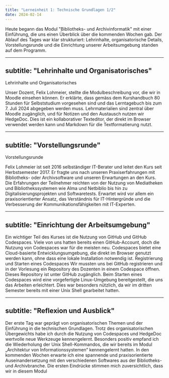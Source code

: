 ```yaml
---
title: "Lerneinheit 1: Technische Grundlagen 1/2"
date: 2024-02-14
---
```


Heute begann das Modul "Bibliotheks- und Archivinformatik" mit einer Einführung, die uns einen Überblick über die kommenden Wochen gab. Der Ablauf des Tages war klar strukturiert: Lehrinhalte, organisatorische Details, Vorstellungsrunde und die Einrichtung unserer Arbeitsumgebung standen auf dem Programm.

---
subtitle: "Lehrinhalte und Organisatorisches"
---
Lehrinhalte und Organisatorisches

Unser Dozent, Felix Lohmeier, stellte die Modulbeschreibung vor, die wir in Moodle einsehen können. Er erklärte, dass gemäss dem Kurshandbuch 80 Stunden für Selbststudium vorgesehen sind und das Lerntagebuch bis zum 7. Juli 2024 abgegeben werden muss. Lehrmaterialien sind zentral über Moodle zugänglich, und für Notizen und den Austausch nutzen wir HedgeDoc. Dies ist ein kollaborativer Texteditor, der direkt im Browser verwendet werden kann und Markdown für die Textformatierung nutzt.

---
subtitle: "Vorstellungsrunde"
---
Vorstellungsrunde

Felix Lohmeier ist seit 2016 selbständiger IT-Berater und leitet den Kurs seit Herbstsemester 2017. Er fragte uns nach unseren Praxiserfahrungen mit Bibliotheks- oder Archivsoftware und unseren Erwartungen an den Kurs. Die Erfahrungen der Teilnehmer reichten von der Nutzung von Mediatheken und Bibliothekssystemen wie Alma und Netbiblio bis hin zu Digitalisierungsprojekten und Softwaretests. Erwartet wird vor allem ein praxisorientierter Ansatz, das Verständnis für IT-Hintergründe und die Verbesserung der Kommunikationsfähigkeiten mit IT-Experten.

---
subtitle: "Einrichtung der Arbeitsumgebung"
---

Ein wichtiger Teil des Kurses ist die Nutzung von GitHub und GitHub Codespaces. Viele von uns hatten bereits einen GitHub-Account, doch die Nutzung von Codespaces war für die meisten neu. Codespaces bietet eine Cloud-basierte Entwicklungsumgebung, die direkt im Browser genutzt werden kann, ohne dass eine lokale Installation notwendig ist.
Registrierung und Starten eines Codespaces
Wir mussten uns bei GitHub registrieren und in der Vorlesung ein Repository des Dozenten in einem Codespace öffnen. Dieses Repository ist unter GitHub zugänglich. Beim Starten eines Codespaces wird eine vorgefertigte Linux-Umgebung bereitgestellt, die uns das Arbeiten erleichtert. Dies war besonders nützlich, da wir im dritten Semester bereits mit einer Unix Shell gearbeitet hatten.

---
subtitle: "Reflexion und Ausblick"
---

Der erste Tag war geprägt von organisatorischen Themen und der Einführung in die technischen Grundlagen. Trotz des organisatorischen Übergewichts habe ich durch die Nutzung von Codespaces und HedgeDoc wertvolle neue Werkzeuge kennengelernt. Besonders positiv empfand ich die Wiederholung der Unix Shell-Kommandos, die wir bereits im Modul „Architektur von Informationssystemen“ kennengelernt hatten.
In den kommenden Wochen erwarte ich eine spannende und praxisorientierte Auseinandersetzung mit den verschiedenen Softwares aus der Bibliotheks- und Archivbranche. Die ersten Eindrücke stimmen mich zuversichtlich, dass wir in diesem Modul 
